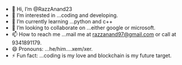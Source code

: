 - 👋 Hi, I’m @RazzAnand23
- 👀 I’m interested in ...coding and developing.
- 🌱 I’m currently learning ...python and c++
- 💞️ I’m looking to collaborate on ...either google or microsoft.
- 📫 How to reach me ...mail me at razzanand97@gmail.com or call at 9341891179.
- 😄 Pronouns: ...he/him....xem/xer.
- ⚡ Fun fact: ...coding is my love and blockchain is my future target.

<!---
RazzAnand23/RazzAnand23 is a ✨ special ✨ repository because its `README.md` (this file) appears on your GitHub profile.
You can click the Preview link to take a look at your changes.
--->
